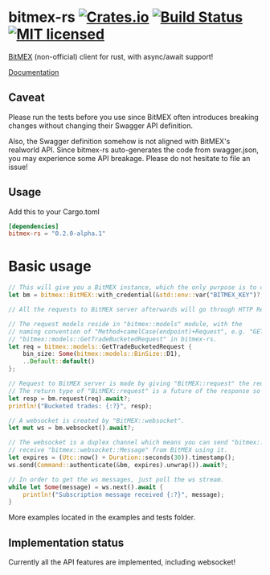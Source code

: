 # bitmex-rs [![Crates.io](https://img.shields.io/crates/v/bitmex.svg)](https://crates.io/crates/bitmex) [![Build Status](https://travis-ci.org/dovahcrow/bitmex-rs.png?branch=master)](https://travis-ci.org/dovahcrow/bitmex-rs) [![MIT licensed](https://img.shields.io/badge/License-MIT-blue.svg)](./LICENSE)

[BitMEX](https://www.bitmex.com/app/apiOverview) (non-official) client for rust, with async/await support!

[Documentation](https://docs.rs/crate/bitmex)

## Caveat

Please run the tests before you use since BitMEX often introduces breaking changes without
changing their Swagger API definition.

Also, the Swagger definition somehow is not aligned with BitMEX's realworld API. Since bitmex-rs
auto-generates the code from swagger.json, you may experience some API breakage. Please do not 
hesitate to file an issue!

## Usage

Add this to your Cargo.toml

```toml
[dependencies]
bitmex-rs = "0.2.0-alpha.1"
```

# Basic usage

```rust
// This will give you a BitMEX instance, which the only purpose is to create connection.
let bm = bitmex::BitMEX::with_credential(&std::env::var("BITMEX_KEY")?, &std::env::var("BITMEX_SECRET")?);

// All the requests to BitMEX server afterwards will go through HTTP Restful API.

// The request models reside in "bitmex::models" module, with the
// naming convention of "Method+camelCase(endpoint)+Request", e.g. "GET /trade/bucketed" would be
// "bitmex::models::GetTradeBucketedRequest" in bitmex-rs.
let req = bitmex::models::GetTradeBucketedRequest {
    bin_size: Some(bitmex::models::BinSize::D1),
    ..Default::default()
};

// Request to BitMEX server is made by giving "BitMEX::request" the request object.
// The return type of "BitMEX::request" is a future of the response so that you can await on it.
let resp = bm.request(req).await?;
println!("Bucketed trades: {:?}", resp);  

// A websocket is created by "BitMEX::websocket".
let mut ws = bm.websocket().await?;

// The websocket is a duplex channel which means you can send "bitmex::websocket::Command" to BitMEX and 
// receive "bitmex::websocket::Message" from BitMEX using it.
let expires = (Utc::now() + Duration::seconds(30)).timestamp();
ws.send(Command::authenticate(&bm, expires).unwrap()).await?;

// In order to get the ws messages, just poll the ws stream.
while let Some(message) = ws.next().await {
    println!("Subscription message received {:?}", message);
}

```

More examples located in the examples and tests folder.

## Implementation status

Currently all the API features are implemented, including websocket! 
